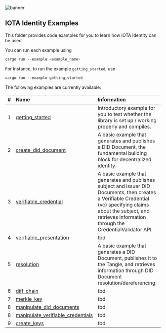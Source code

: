 ![banner](./../.meta/identity_banner.png)



## IOTA Identity Examples

This folder provides code examples for you to learn how IOTA Identity can be used.

You can run each example using 

```rust
cargo run --example <example_name>
```

For Instance, to run the example `getting_started`, use

```rust
cargo run --example getting_started
```

The following examples are currently available:

| #    | Name                                                   | Information                                                                                                                |
| :--: | :----------------------------------------------------- | :------------------------------------------------------------------------------------------------------------------------- |
| 1    | [getting_started](getting_started.rs)                  | Introductory example for you to test whether the library is set up / working properly and compiles.                        |
| 2    | [create_did_document](create_did_document.rs)          | A basic example that generates and publishes a DID Document, the fundamental building block for decentralized identity.    |
| 3    | [verifiable_credential](verifiable_credential.rs)      | A basic example that generates and publishes subject and issuer DID Documents, then creates a Verifiable Credential (vc) specifying claims about the subject, and retrieves information through the CredentialValidator API. |
| 4    | [verifiable_presentation](verifiable_presentation.rs)  | tbd |
| 5    | [resolution](resolution.rs)                            | A basic example that generates a DID Document, publishes it to the Tangle, and retrieves information through DID Document resolution/dereferencing. |
| 6    | [diff_chain](diff_chain.rs)                            | tbd                        |
| 7    | [merkle_key](merkle_key.rs)                            | tbd                        |
| 8    | [manipulate_did_documents](manipulate_did_document.rs) | tbd                        |
| 8    | [manipulate_verifiable_credentials](manipulate_verifiable_credentials.rs) | tbd                        |
| 9    | [create_keys](create_keys.rs)                          | tbd                        |
